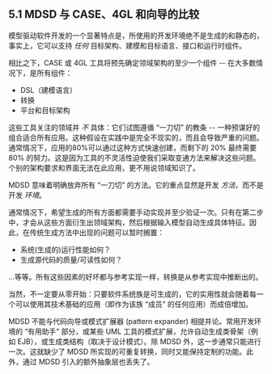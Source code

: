 ## 5.1 MDSD 与 CASE、4GL 和向导的比较
模型驱动软件开发的一个显著特点是，所使用的开发环境绝不是生成的和静态的，事实上，它可以支持 *任何* 目标架构、建模和目标语言、接口和运行时组件。

相比之下，CASE 或 4GL 工具将预先确定领域架构的至少一个组件 -- 在大多数情况下，是所有组件：
- DSL（建模语言）
- 转换
- 平台和目标架构

这些工具关注的领域并 *不* 具体：它们试图遵循 “一刀切” 的教条 -- 一种预谋好的组合适合所有应用。这种假设在实践中是完全不现实的，而且会导致严重的问题。通常情况下，应用的80%可以通过这种方式快速创建，而剩下的 20% 最终需要 80% 的努力。这是因为工具的不灵活性迫使我们采取变通方法来解决这些问题。 个别的架构要求和界面无法在此应用，更不用说领域知识了。

MDSD 意味着明确放弃所有 “一刀切” 的方法。它的重点显然是开发 *方法*，而不是开发 *环境*。

通常情况下，希望生成的所有方面都需要手动实现并至少验证一次。只有在第二步中，才会从这些方面衍生出领域架构，然后根据输入模型自动生成具体特征。因此，在传统生成方法中出现的问题可以暂时搁置：

- 系统(生成的)运行性能如何？
- 生成源代码的质量/可读性如何？

...等等。所有这些因素的好坏都与参考实现一样，转换是从参考实现中推断出的。

当然，不一定要从零开始：只要软件系统族是可生成的，它的实用性就会随着每一个可以使用其技术基础的应用（即作为该族 “成员” 的任何应用）而成倍增加。

MDSD 不能与代码向导或模式扩展器 (pattern expander) 相提并论。常用开发环境的 “有用助手” 部分，或某些 UML 工具的模式扩展，允许自动生成类骨架（例如 EJB），或生成类结构（取决于设计模式）。除 MDSD 外，这一步通常只能进行一次。这就缺少了 MDSD 所实现的可重复转换，同时又能保持定制的功能。此外，通过 MDSD 引入的额外抽象层也丢失了。
